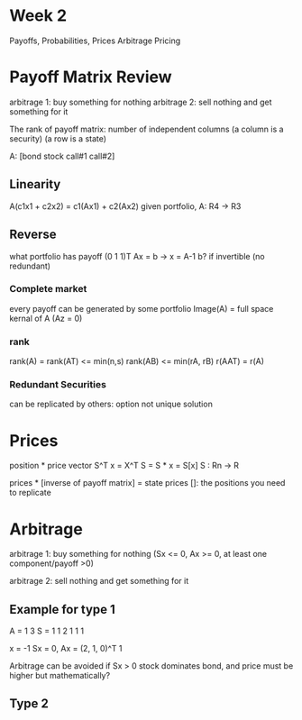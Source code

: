 # Week 2
Payoffs, Probabilities, Prices
Arbitrage Pricing

# Payoff Matrix Review
arbitrage 1: buy something for nothing
arbitrage 2: sell nothing and get something for it

The rank of payoff matrix: number of independent columns
(a column is a security)
(a row is a state)

A: [bond stock call#1 call#2]
## Linearity
A(c1x1 + c2x2) = c1(Ax1) + c2(Ax2)
given portfolio, A: R4 -> R3

## Reverse
what portfolio has payoff (0 1 1)T
Ax = b -> x = A-1 b? if invertible (no redundant)

### Complete market
every payoff can be generated by some portfolio
Image(A) = full space
kernal of A (Az = 0)
### rank
rank(A) = rank(AT) <= min(n,s)
rank(AB) <= min(rA, rB)
r(AAT) = r(A)

### Redundant Securities
can be replicated by others: option
not unique solution

# Prices
position * price vector
S^T x = X^T S = S * x = S[x]
S : Rn -> R

prices * [inverse of payoff matrix] = state prices
[]: the positions you need to replicate

# Arbitrage
arbitrage 1: buy something for nothing (Sx <= 0, Ax >= 0, at least one component/payoff >0)

arbitrage 2: sell nothing and get something for it

## Example for type 1
A = 1 3  S = 1
    1 2      1
    1 1 

x = -1   Sx = 0, Ax = (2, 1, 0)^T
     1              

Arbitrage can be avoided if Sx > 0
stock dominates bond, and price must be higher
but mathematically?

## Type 2
